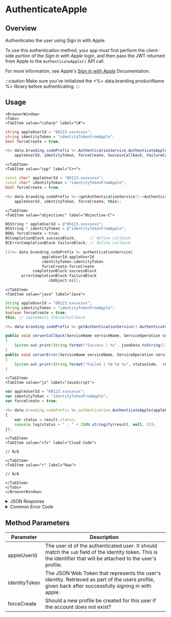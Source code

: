 # AuthenticateApple
## Overview
Authenticates the user using Sign in with Apple.

To use this authentication method, your app must first perform the client-side portion of the *Sign in with Apple* login, and then pass the JWT returned from Apple to the `AuthenticateApple()` API call.

For more information, see Apple's [Sign in with Apple](https://developer.apple.com/sign-in-with-apple/) Documentation.



:::caution
Make sure you've initialized the <%= data.branding.productName %> library before authenticating.
:::

<PartialServop service_name="authenticationV2" operation_name="AUTHENTICATE" />

## Usage

```mdx-code-block
<BrowserWindow>
<Tabs>
<TabItem value="csharp" label="C#">
```

```csharp
string appleUserId = "00123.xxxxxxxx";
string identityToken = "identityTokenFromApple";
bool forceCreate = true;

<%= data.branding.codePrefix %>.AuthenticationService.AuthenticateApple(
    appleUserId, identityToken, forceCreate, SuccessCallback, FailureCallback);
```

```mdx-code-block
</TabItem>
<TabItem value="cpp" label="C++">
```

```cpp
const char* appleUserId = "00123.xxxxxxxx";
const char* identityToken = "identityTokenFromApple";
bool forceCreate = true;

<%= data.branding.codePrefix %>->getAuthenticationService()->AuthenticateApple(
    appleUserId, identityToken, forceCreate, this);
```

```mdx-code-block
</TabItem>
<TabItem value="objectivec" label="Objective-C">
```

```objectivec
NSString * appleUserId = @"00123.xxxxxxxx";
NSString * identityToken = @"identityTokenFromApple";
BOOL forceCreate = true;
BCCompletionBlock successBlock;      // define callback
BCErrorCompletionBlock failureBlock; // define callback

[[<%= data.branding.codePrefix %> authenticationService]
                appleUserId:appleUserId
                identityToken:identityToken
                forceCreate:forceCreate
            completionBlock:successBlock
       errorCompletionBlock:failureBlock
		     	   cbObject:nil];
```

```mdx-code-block
</TabItem>
<TabItem value="java" label="Java">
```

```java
String appleUserId = "00123.xxxxxxxx";
String identityToken = "identityTokenFromApple";
boolean forceCreate = true;
this; // implements IServerCallback

<%= data.branding.codePrefix %>.getAuthenticationService().AuthenticateApple(appleUserId, identityToken, forceCreate, this);

public void serverCallback(ServiceName serviceName, ServiceOperation serviceOperation, JSONObject jsonData)
{
    System.out.print(String.format("Success | %s", jsonData.toString()));
}
public void serverError(ServiceName serviceName, ServiceOperation serviceOperation, int statusCode, int reasonCode, String jsonError)
{
    System.out.print(String.format("Failed | %d %d %s", statusCode,  reasonCode, jsonError.toString()));
}
```

```mdx-code-block
</TabItem>
<TabItem value="js" label="JavaScript">
```

```javascript
var appleUserId = "00123.xxxxxxxx";
var identityToken = "identityTokenFromApple";
var forceCreate = true;

<%= data.branding.codePrefix %>.authentication.AuthenticateApple(appleUserId, identityToken, forceCreate, result =>
{
	var status = result.status;
	console.log(status + " : " + JSON.stringify(result, null, 2));
});
```

```mdx-code-block
</TabItem>
<TabItem value="cfs" label="Cloud Code">
```

```cfscript
// N/A
```

```mdx-code-block
</TabItem>
<TabItem value="r" label="Raw">
```

```cfscript
// N/A
```

```mdx-code-block
</TabItem>
</Tabs>
</BrowserWindow>
```

<details>
<summary>JSON Response</summary>

```json
{
    "status": 200,
    "data": {
        "vcPurchased": 0,
        "experiencePoints": 100,
        "refundCount": 0,
        "playerSessionExpiry": 60,
        "server_time": 1464621990155,
        "experienceLevel": 0,
        "currency": {
            "credits": {
                "purchased": 0,
                "balance": 12211,
                "consumed": 133,
                "awarded": 12344
            }
        },
        "abTestingId": 8,
        "statistics": {
            "gamesWon": 0
        },
        "id": "323e861-b749-4ce4-a57a-175232e21b5d",
        "createdAt": 1459439058035,
        "profileId": "323e861-b749-4ce4-a57a-175232e21b5d",
        "newUser": "false",
        "xpCapped": false,
        "sent_events": [],
        "timeZoneOffset": -5,
        "playerName": "",
        "vcClaimed": 0,
        "parentProfileId": null,
        "rewards": {
            "rewardDetails": {},
            "rewards": {},
            "currency": {}
        },
        "countryCode": "ca",
        "loginCount": 16,
        "emailAddress": "test@email.com",
        "previousLogin": 1464621979514,
        "incoming_events": [],
        "lastLogin": 1464621990118,
        "languageCode": "en",
        "pictureUrl": null,
        "sessionId": "v3grtg3ve0a089pekk8lneuk8k",
        "amountSpent": 0
    }
}
```
</details>

<details>
<summary>Common Error Code</summary>

### Status Codes
Code | Name | Description
---- | ---- | -----------
40206 | MISSING_IDENTITY_ERROR | The identity does not exist on the server and `forceCreate` was `false` [and a `profileId` was provided - otherwise 40208 would have been returned]. Will also occur when `forceCreate` is `true` and a saved [but un-associated] `profileId` is provided. The error handler should reset the stored profile id (if there is one) and re-authenticate, setting `forceCreate` to `true` to create a new account. **A common cause of this error is deleting the user's account via the Design Portal.**
40207 | SWITCHING_PROFILES | Indicates that the identity credentials are valid, and the saved `profileId` is valid, but the identity is not associated with the provided `profileId`. This may indicate that the user wants to switch accounts in the app. Often an app will pop-up a dialog confirming that the user wants to switch accounts, and then reset the stored `profileId` and call authenticate again.
40208 | MISSING_PROFILE_ERROR | Returned when the identity cannot be located, no `profileId` is provided, and `forceCreate` is false. The normal response is to call Authenticate again with `forceCreate` set to `true`.
40217 | UNKNOWN_AUTH_ERROR | An unknown error has occurred during authentication.
40307 | TOKEN_DOES_NOT_MATCH_USER | The user credentials are invalid (i.e. appleUserId and identityToken are invalid). May also indicate that Apple Integration is not properly configured.

</details>


## Method Parameters
Parameter | Description
--------- | -----------
appleUserId | The user id of the authenticated user. It should match the `sub` field of the identity token. This is the identifier that will be attached to the user's profile. 
identityToken | The JSON Web Token that represents the user's identity. Retrieved as part of the users profile, given back after successfully signing in with apple.
forceCreate | Should a new profile be created for this user if the account does not exist?


